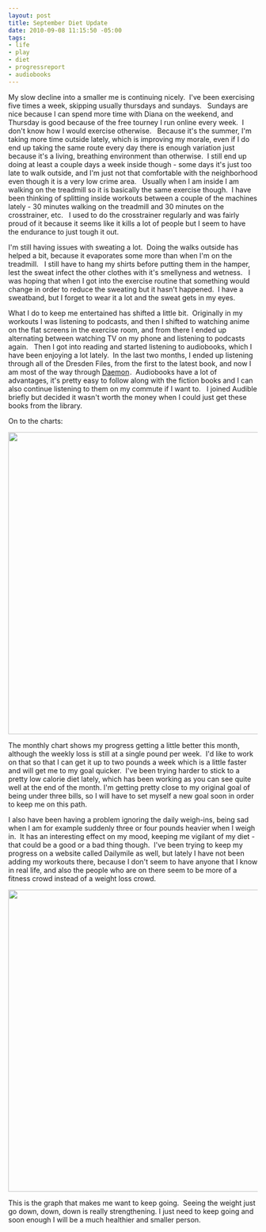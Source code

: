 ```yaml
--- 
layout: post
title: September Diet Update
date: 2010-09-08 11:15:50 -05:00
tags: 
- life
- play
- diet
- progressreport
- audiobooks
---
```

My slow decline into a smaller me is continuing nicely.  I've been exercising five times a week, skipping usually thursdays and sundays.   Sundays are nice because I can spend more time with Diana on the weekend, and Thursday is good because of the free tourney I run online every week.  I don't know how I would exercise otherwise.   Because it's the summer, I'm taking more time outside lately, which is improving my morale, even if I do end up taking the same route every day there is enough variation just because it's a living, breathing environment than otherwise.  I still end up doing at least a couple days a week inside though - some days it's just too late to walk outside, and I'm just not that comfortable with the neighborhood even though it is a very low crime area.   Usually when I am inside I am walking on the treadmill so it is basically the same exercise though.  I have been thinking of splitting inside workouts between a couple of the machines lately - 30 minutes walking on the treadmill and 30 minutes on the crosstrainer, etc.   I used to do the crosstrainer regularly and was fairly proud of it because it seems like it kills a lot of people but I seem to have the endurance to just tough it out.

I'm still having issues with sweating a lot.  Doing the walks outside has helped a bit, because it evaporates some more than when I'm on the treadmill.   I still have to hang my shirts before putting them in the hamper, lest the sweat infect the other clothes with it's smellyness and wetness.   I was hoping that when I got into the exercise routine that something would change in order to reduce the sweating but it hasn't happened.  I have a sweatband, but I forget to wear it a lot and the sweat gets in my eyes.

What I do to keep me entertained has shifted a little bit.  Originally in my workouts I was listening to podcasts, and then I shifted to watching anime on the flat screens in the exercise room, and from there I ended up alternating between watching TV on my phone and listening to podcasts again.   Then I got into reading and started listening to audiobooks, which I have been enjoying a lot lately.  In the last two months, I ended up listening through all of the Dresden Files, from the first to the latest book, and now I am most of the way through <a href="http://www.amazon.com/gp/product/0451228731?ie=UTF8&amp;tag=basezero-20&amp;linkCode=as2&amp;camp=1789&amp;creative=9325&amp;creativeASIN=0451228731">Daemon</a><img style="border: none !important; margin: 0px !important;" src="http://www.assoc-amazon.com/e/ir?t=basezero-20&amp;l=as2&amp;o=1&amp;a=0451228731" border="0" alt="" width="1" height="1" />.  Audiobooks have a lot of advantages, it's pretty easy to follow along with the fiction books and I can also continue listening to them on my commute if I want to.   I joined Audible briefly but decided it wasn't worth the money when I could just get these books from the library.

On to the charts:

<a href="http://base0.net/wp-content/uploads/2010/09/30d-sep9.png"><img class="alignnone size-full wp-image-676" title="October's 30 day diet chart" src="http://base0.net/wp-content/uploads/2010/09/30d-sep9.png" alt="" width="610" /></a>

The monthly chart shows my progress getting a little better this month, although the weekly loss is still at a single pound per week.  I'd like to work on that so that I can get it up to two pounds a week which is a little faster and will get me to my goal quicker.  I've been trying harder to stick to a pretty low calorie diet lately, which has been working as you can see quite well at the end of the month. I'm getting pretty close to my original goal of being under three bills, so I will have to set myself a new goal soon in order to keep me on this path.

I also have been having a problem ignoring the daily weigh-ins, being sad when I am for example suddenly three or four pounds heavier when I weigh in.  It has an interesting effect on my mood, keeping me vigilant of my diet - that could be a good or a bad thing though.  I've been trying to keep my progress on a website called Dailymile as well, but lately I have not been adding my workouts there, because I don't seem to have anyone that I know in real life, and also the people who are on there seem to be more of a fitness crowd instead of a weight loss crowd.

<a href="http://base0.net/wp-content/uploads/2010/09/yr-sep9.png"><img class="alignnone size-full wp-image-677" title="October's Year Progress Diet Graph" src="http://base0.net/wp-content/uploads/2010/09/yr-sep9.png" alt="" width="610" /></a>

This is the graph that makes me want to keep going.  Seeing the weight just go down, down, down is really strengthening. I just need to keep going and soon enough I will be a much healthier and smaller person.
